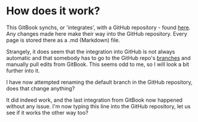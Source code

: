 # How does it work?

This GitBook synchs, or 'integrates', with a GitHub repository - found [here](https://github.com/adrianplau/TestingSpace). Any changes made here make their way into the GitHub repository. Every page is stored there as a .md \(Markdown\) file.

Strangely, it does seem that the integration into GitHub is not always automatic and that somebody has to go to the GitHub repo's [branches](https://github.com/adrianplau/TestingSpace/branches) and manually pull edits from GitBook. This seems odd to me, so I will look a bit further into it.

I have now attempted renaming the default branch in the GitHub repository, does that change anything?

It did indeed work, and the last integration from GitBook now happened without any issue. I'm now typing this line into the GitHub repository, let us see if it works the other way too?
